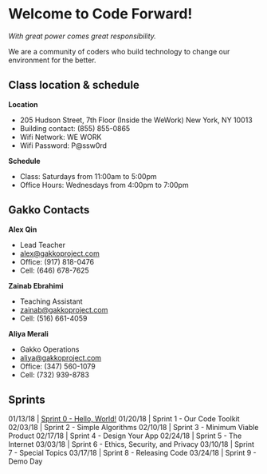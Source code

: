 # Welcome to Code Forward!

*With great power comes great responsibility.*

We are a community of coders who build technology to change our environment for the better.

## Class location & schedule

**Location** 

* 205 Hudson Street, 7th Floor (Inside the WeWork) New York, NY 10013
* Building contact: (855) 855-0865
* Wifi Network: WE WORK 
* Wifi Password: P@ssw0rd

**Schedule**

* Class: Saturdays from 11:00am to 5:00pm
* Office Hours: Wednesdays from 4:00pm to 7:00pm

## Gakko Contacts

**Alex Qin**

* Lead Teacher 
* alex@gakkoproject.com 
* Office: (917) 818-0476 
* Cell: (646) 678-7625

**Zainab Ebrahimi**

* Teaching Assistant 
* zainab@gakkoproject.com 
* Cell: (516) 661-4059

**Aliya Merali** 

* Gakko Operations 
* aliya@gakkoproject.com 
* Office: (347) 560-1079 
* Cell: (732) 939-8783

## Sprints

01/13/18 | [Sprint 0 - Hello, World!](http://github.com/code-forward/sprint-0)
01/20/18 | Sprint 1 - Our Code Toolkit
02/03/18 | Sprint 2 - Simple Algorithms
02/10/18 | Sprint 3 - Minimum Viable Product
02/17/18 | Sprint 4 - Design Your App
02/24/18 | Sprint 5 - The Internet
03/03/18 | Sprint 6 - Ethics, Security, and Privacy
03/10/18 | Sprint 7 - Special Topics
03/17/18 | Sprint 8 - Releasing Code
03/24/18 | Sprint 9 - Demo Day
